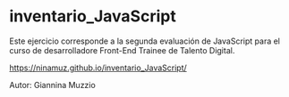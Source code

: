 # inventario_JavaScript

Este ejercicio corresponde a la segunda evaluación de JavaScript para el curso de desarrolladore Front-End Trainee de Talento Digital.

https://ninamuz.github.io/inventario_JavaScript/

Autor: Giannina Muzzio
